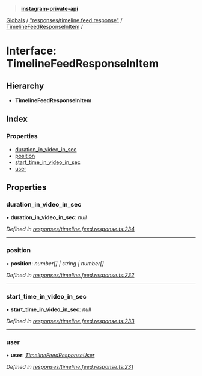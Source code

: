 > **[instagram-private-api](../README.md)**

[Globals](../README.md) / ["responses/timeline.feed.response"](../modules/_responses_timeline_feed_response_.md) / [TimelineFeedResponseInItem](_responses_timeline_feed_response_.timelinefeedresponseinitem.md) /

# Interface: TimelineFeedResponseInItem

## Hierarchy

* **TimelineFeedResponseInItem**

## Index

### Properties

* [duration_in_video_in_sec](_responses_timeline_feed_response_.timelinefeedresponseinitem.md#duration_in_video_in_sec)
* [position](_responses_timeline_feed_response_.timelinefeedresponseinitem.md#position)
* [start_time_in_video_in_sec](_responses_timeline_feed_response_.timelinefeedresponseinitem.md#start_time_in_video_in_sec)
* [user](_responses_timeline_feed_response_.timelinefeedresponseinitem.md#user)

## Properties

###  duration_in_video_in_sec

• **duration_in_video_in_sec**: *null*

*Defined in [responses/timeline.feed.response.ts:234](https://github.com/dilame/instagram-private-api/blob/173bc62/src/responses/timeline.feed.response.ts#L234)*

___

###  position

• **position**: *number[] | string | number[]*

*Defined in [responses/timeline.feed.response.ts:232](https://github.com/dilame/instagram-private-api/blob/173bc62/src/responses/timeline.feed.response.ts#L232)*

___

###  start_time_in_video_in_sec

• **start_time_in_video_in_sec**: *null*

*Defined in [responses/timeline.feed.response.ts:233](https://github.com/dilame/instagram-private-api/blob/173bc62/src/responses/timeline.feed.response.ts#L233)*

___

###  user

• **user**: *[TimelineFeedResponseUser](_responses_timeline_feed_response_.timelinefeedresponseuser.md)*

*Defined in [responses/timeline.feed.response.ts:231](https://github.com/dilame/instagram-private-api/blob/173bc62/src/responses/timeline.feed.response.ts#L231)*